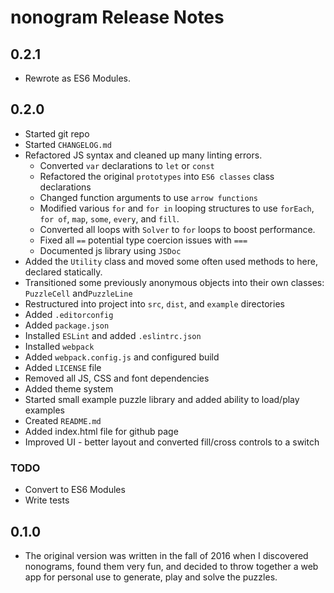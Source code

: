 # nonogram Release Notes


## 0.2.1

- Rewrote as ES6 Modules.

## 0.2.0

- Started git repo
- Started `CHANGELOG.md`
- Refactored JS syntax and cleaned up many linting errors.
    - Converted `var` declarations to `let` or `const`
    - Refactored the original `prototypes` into `ES6 classes` class declarations
    - Changed function arguments to use `arrow functions`
    - Modified various `for` and `for in` looping structures to use `forEach`, `for of`, `map`, `some`, `every`, and `fill`.
    - Converted all loops with `Solver` to `for` loops to boost performance.
    - Fixed all `==` potential type coercion issues with `===`
    - Documented js library using `JSDoc`
 - Added the `Utility` class and moved some often used methods to here, declared statically.
 - Transitioned some previously anonymous objects into their own classes: `PuzzleCell` and`PuzzleLine`
 - Restructured into project into `src`, `dist`, and `example` directories
 - Added `.editorconfig`
 - Added `package.json`
 - Installed `ESLint` and added `.eslintrc.json`
 - Installed `webpack`
 - Added `webpack.config.js` and configured build
 - Added `LICENSE` file
 - Removed all JS, CSS and font dependencies
 - Added theme system
 - Started small example puzzle library and added ability to load/play examples
 - Created `README.md`
 - Added index.html file for github page
 - Improved UI - better layout and converted fill/cross controls to a switch
 
 ### TODO


 - Convert to ES6 Modules
  - Write tests


## 0.1.0

- The original version was written in the fall of 2016 when I discovered nonograms, found them very fun, and decided to throw together a web app for personal use to generate, play and solve the puzzles.

